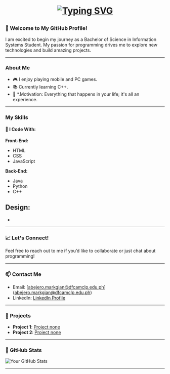 <h1 align="center">

 [![Typing SVG](https://readme-typing-svg.demolab.com?font=Gilroy&weight=700&size=40&pause=1000&color=F7F7F7&width=600&height=60&lines=Hello,+I'm+@Markgian06+👾)]() </h1>

###

### 🚀 Welcome to My GitHub Profile!

I am excited to begin my journey as a Bachelor of Science in Information Systems Student. My passion for programming drives me to explore new technologies and build amazing projects.

---

### About Me

- 🎮 I enjoy playing mobile and PC games.
- 📚 Currently learning C++.
- 🎯 *.Motivation: Everything that happens in your life; it's all an experience.

---

### My Skills

#### 🔧 I Code With:

**Front-End:**
- HTML
- CSS
- JavaScript

**Back-End:**
- Java
- Python
- C++

**Design:**
- 
- 

---

### 📈 Let's Connect!

Feel free to reach out to me if you’d like to collaborate or just chat about programming!

---

### 📫 Contact Me

- Email: [abejero.markgian@dfcamclp.edu.ph] (abejero.markgian@dfcamclp.edu.ph)
- LinkedIn: [LinkedIn Profile](https://www.linkedin.com/in/mark-gian-abejero-a69777298?utm_source=share&utm_campaign=share_via&utm_content=profile&utm_medium=android_app)

---

### 🌟 Projects

- **Project 1**: [Project none]()
- **Project 2**: [Project none]()

---

### 🔗 GitHub Stats

![Your GitHub Stats](https://github-readme-stats.vercel.app/api?username=Markgian06&show_icons=true&theme=radical)

---


